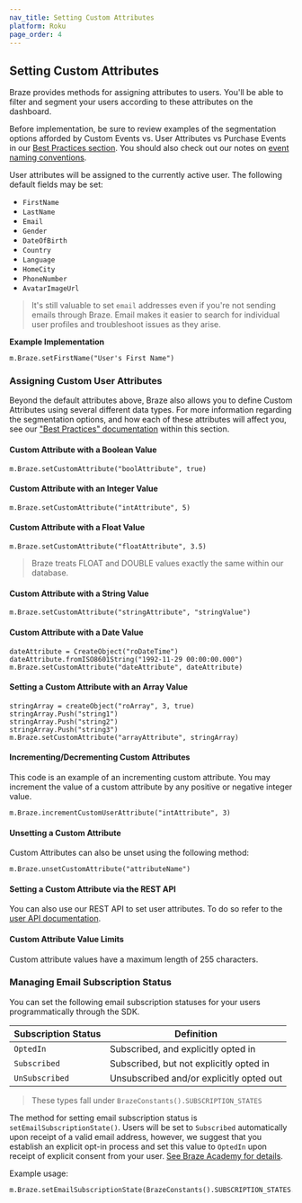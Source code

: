 ```yaml
---
nav_title: Setting Custom Attributes
platform: Roku
page_order: 4
---
```

## Setting Custom Attributes

Braze provides methods for assigning attributes to users. You'll be able to filter and segment your users according to these attributes on the dashboard.

Before implementation, be sure to review examples of the segmentation options afforded by Custom Events vs. User Attributes vs Purchase Events in our [Best Practices section][7]. You should also check out our notes on [event naming conventions]({{site.baseurl}}/user_guide/data_and_analytics/custom_data/event_naming_conventions/).

User attributes will be assigned to the currently active user. The following default fields may be set:

- `FirstName`
- `LastName`
- `Email`
- `Gender`
- `DateOfBirth`
- `Country`
- `Language`
- `HomeCity`
- `PhoneNumber`
- `AvatarImageUrl`

>  It's still valuable to set `email` addresses even if you're not sending emails through Braze. Email makes it easier to search for individual user profiles and troubleshoot issues as they arise.

**Example Implementation**

```
m.Braze.setFirstName("User's First Name")
```

### Assigning Custom User Attributes

Beyond the default attributes above, Braze also allows you to define Custom Attributes using several different data types.
For more information regarding the segmentation options, and how each of these attributes will affect you, see our ["Best Practices" documentation][1] within this section.

#### Custom Attribute with a Boolean Value
```
m.Braze.setCustomAttribute("boolAttribute", true)
```

#### Custom Attribute with an Integer Value
```
m.Braze.setCustomAttribute("intAttribute", 5)
```

#### Custom Attribute with a Float Value
```
m.Braze.setCustomAttribute("floatAttribute", 3.5)
```
>  Braze treats FLOAT and DOUBLE values exactly the same within our database.

#### Custom Attribute with a String Value
```
m.Braze.setCustomAttribute("stringAttribute", "stringValue")
```

#### Custom Attribute with a Date Value
```
dateAttribute = CreateObject("roDateTime")
dateAttribute.fromISO8601String("1992-11-29 00:00:00.000")
m.Braze.setCustomAttribute("dateAttribute", dateAttribute)
```

#### Setting a Custom Attribute with an Array Value

```
stringArray = createObject("roArray", 3, true)
stringArray.Push("string1")
stringArray.Push("string2")
stringArray.Push("string3")
m.Braze.setCustomAttribute("arrayAttribute", stringArray)
```

#### Incrementing/Decrementing Custom Attributes

This code is an example of an incrementing custom attribute. You may increment the value of a custom attribute by any positive or negative integer value.

```
m.Braze.incrementCustomUserAttribute("intAttribute", 3)
```

#### Unsetting a Custom Attribute

Custom Attributes can also be unset using the following method:

```
m.Braze.unsetCustomAttribute("attributeName")
```

#### Setting a Custom Attribute via the REST API

You can also use our REST API to set user attributes. To do so refer to the [user API documentation][4].

#### Custom Attribute Value Limits

Custom attribute values have a maximum length of 255 characters.

### Managing Email Subscription Status

You can set the following email subscription statuses for your users programmatically through the SDK.

| Subscription Status | Definition |
| ------------------- | ---------- |
| `OptedIn` | Subscribed, and explicitly opted in |
| `Subscribed` | Subscribed, but not explicitly opted in |
| `UnSubscribed` | Unsubscribed and/or explicitly opted out |

>  These types fall under `BrazeConstants().SUBSCRIPTION_STATES`

The method for setting email subscription status is `setEmailSubscriptionState()`. Users will be set to `Subscribed` automatically upon receipt of a valid email address, however, we suggest that you establish an explicit opt-in process and set this value to `OptedIn` upon receipt of explicit consent from your user. [See Braze Academy for details][10].

Example usage:
```
m.Braze.setEmailSubscriptionState(BrazeConstants().SUBSCRIPTION_STATES.OPTED_IN)
```

[1]: {{site.baseurl}}/developer_guide/platform_integration_guides/roku/analytics/setting_user_ids/#user-id-integration-best-practices--notes
[4]: {{site.baseurl}}/developer_guide/rest_api/user_data/#user-data
[7]: {{site.baseurl}}/developer_guide/platform_wide/analytics_overview/#user-data-collection
[10]: {{site.baseurl}}/user_guide/message_building_by_channel/email/managing_user_subscriptions/#managing-user-subscriptions
